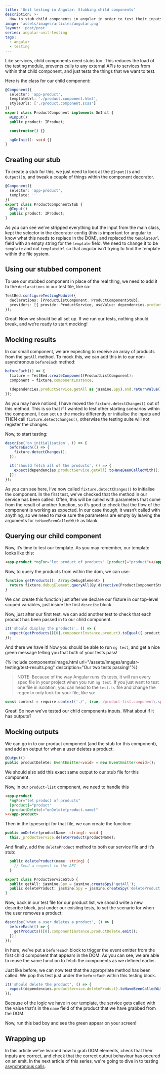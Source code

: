 ```yaml
---
title: 'Unit testing in Angular: Stubbing child components'
description: >-
  How to stub child components in angular in order to test their inputs and outputs, and ensure total isolation for your test suite.
image: 'assets/images/articles/angular.png'
layout: 'post/post'
series: angular-unit-testing
tags:
  - angular
  - testing
---
```


Like services, child components need stubs too. This reduces the load of the testing module, prevents calls to any external APIs to services from within that child component, and just tests the things that we want to test.

Here is the class for our child component:

```typescript
@Component({
  selector: 'app-product',
  templateUrl: './product.component.html',
  styleUrls: ['./product.component.scss']
})
export class ProductComponent implements OnInit {
  @Input()
  public product: IProduct;

  constructor() {}

  ngOnInit(): void {}
}
```

## Creating our stub

To create a stub for this, we just need to look at the `@Input()`s and `Output()`s, and tweak a couple of things within the component decorator.

```typescript
@Component({
  selector: 'app-product',
  template: ''
})
export class ProductComponentStub {
  @Input()
  public product: IProduct;
}
```

As you can see we’ve stripped everything but the input from the main class, kept the selector in the decorator config (this is important for angular to know what this needs to replace in the DOM), and replaced the `templateUrl` field with an empty string for the `template` field. We need to change it to be `template` and not `templateUrl` so that angular isn’t trying to find the template within the file system.

## Using our stubbed component

To use our stubbed component in place of the real thing, we need to add it to the `declarations` in our test file, like so:

```typescript
TestBed.configureTestingModule({
  declarations: [ProductListComponent, ProductComponentStub],
  providers: [{ provide: ProductService, useValue: dependencies.productService }]
});
```

Great! Now we should be all set up. If we run our tests, nothing should break, and we’re ready to start mocking!

## Mocking results

In our small component, we are expecting to receive an array of products from the `getAll` method. To mock this, we can add this in to our non-asynchronous `beforeEach` method:

```typescript
beforeEach(() => {
  fixture = TestBed.createComponent(ProductListComponent);
  component = fixture.componentInstance;

  (dependencies.productService.getAll as jasmine.Spy).and.returnValue([{ name: 'product', number: '1' }]);
});
```

As you may have noticed, I have moved the `fixture.detectChanges()` out of this method. This is so that if I wanted to test other starting scenarios within the component, I can set up the mocks differently or initialise the inputs and THEN call `fixture.detectChanges()`, otherwise the testing suite will not register the changes.

Now, to start testing:

```typescript
describe('on initialisation', () => {
  beforeEach(() => {
    fixture.detectChanges();
  });

  it('should fetch all of the products', () => {
    expect(dependencies.productService.getAll).toHaveBeenCalledWith();
  });
});
```

As you can see here, I’ve now called `fixture.detectChanges()` to initialise the component. In the first test, we’ve checked that the method in our service has been called. Often, this will be called with parameters that come from the result of another function, so it’s good to check that the flow of the component is working as expected. In our case though, it wasn’t called with anything, so we need to make sure the parameters are empty by leaving the arguments for `toHaveBeenCalledWith` as blank.

## Querying our child component

Now, it’s time to test our template. As you may remember, our template looks like this:

```html
<app-product *ngFor="let product of products" [product]="product"></app-product>
```

Now, to query the products from within the dom, we can use:

```typescript
function getProducts(): Array<DebugElement> {
  return fixture.debugElement.queryAll(By.directive(ProductComponentStub));
}
```

We can create this function just after we declare our fixture in our top-level scoped variables, just inside the first `describe` block.

Now, just after our first test, we can add another test to check that each product has been passed in to our child component.

```typescript
it('should display the products', () => {
  expect(getProducts()[0].componentInstance.product).toEqual({ product: 'product', number: '1' });
});
```

And there we have it! Now you should be able to run `ng test`, and get a nice green message telling you that both of your tests pass!

{% include components/image.html url="/assets/images/angular-testing/test-results.png" description="Our two tests passing!"%}

> NOTE: Because of the way Angular runs it’s tests, it will run every spec file in your project when you run `ng test`. If you just want to test one file in isolation, you can head to the `test.ts` file and change the regex to only look for your file, like so:

```typescript
const context = require.context('./', true, /product-list.component\.spec\.ts$/);
```

Great! So now we’ve tested our child components inputs. What about if it has outputs?

## Mocking outputs

We can go in to our product component (and the stub for this component), and add an output for when a user deletes a product:

```typescript
@Output()
public productDelete: EventEmitter<void> = new EventEmitter<void>();
```

We should also add this exact same output to our stub file for this component.

Now, in our `product-list` component, we need to handle this

```html
<app-product
  *ngFor="let product of products"
  [product]="product"
  (productDelete)="onDelete(product.name)"
></app-product>
```

Then in the typescript for that file, we can create the function:

```typescript
public onDelete(productName: string): void {
  this._productService.deleteProduct(productName);
```

And finally, add the `deleteProduct` method to both our service file and it’s stub:

```typescript
  public deleteProduct(name: string) {
    // Send a request to the API
  }
```

```typescript
export class ProductServiceStub {
  public getAll: jasmine.Spy = jasmine.createSpy('getAll');
  public deleteProduct: jasmine.Spy = jasmine.createSpy('deleteProduct');
}
```

Now, back in our test file for our product list, we should write a new describe block, just under our existing tests, to set the scenario for when the user removes a product:

```typescript
describe('when a user deletes a product', () => {
  beforeEach(() => {
    getProducts()[0].componentInstance.productDelete.emit();
  });
});
```

In here, we’ve put a `beforeEach` block to trigger the event emitter from the first child component that appears in the DOM. As you can see, we are able to reuse the same function to fetch the components as we defined earlier.

Just like before, we can now test that the appropriate method has been called. We pop this test just under the `beforeEach` within this testing block.

```typescript
it('should delete the product', () => {
  expect(dependencies.productService.deleteProduct).toHaveBeenCalledWith('product');
});
```

Because of the logic we have in our template, the service gets called with the value that's in the `name` field of the product that we have grabbed from the DOM.

Now, run this bad boy and see the green appear on your screen!

## Wrapping up

In this article we've learned how to grab DOM elements, check that their inputs are correct, and check that the correct output behaviour has occured on an emit. In the next article of this series, we're going to dive in to testing [asynchronous calls](angular-testing-4-asynchronous-mocks).
